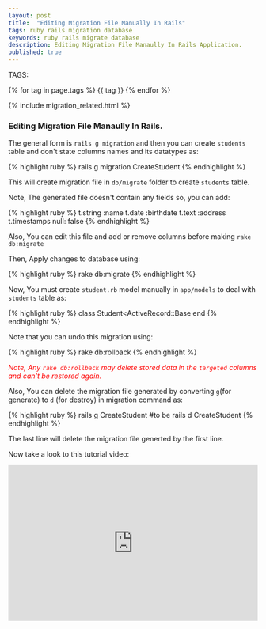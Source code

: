 ```yaml
---
layout: post
title:  "Editing Migration File Manually In Rails"
tags: ruby rails migration database 
keywords: ruby rails migrate database
description: Editing Migration File Manaully In Rails Application.
published: true
---
```


   TAGS:
   
   {% for tag in page.tags %} {{ tag }} {% endfor %}

{% include migration_related.html %}

<h3>Editing Migration File Manaully In Rails.</h3>

The general form is `rails g migration` and then you can create `students` table and don't state columns names and its datatypes as:

{% highlight ruby %}
rails g migration CreateStudent
{% endhighlight %}

This will create migration file in `db/migrate` folder to create `students` table.

Note, The generated file doesn't contain any fields so, you can add:

{% highlight ruby %}
t.string :name
t.date :birthdate
t.text :address
t.timestamps null: false
{% endhighlight %}

Also, You can edit this file and add or remove columns before making `rake db:migrate`

Then, Apply changes to database using:

{% highlight ruby %}
rake db:migrate
{% endhighlight %}

Now, You must create `student.rb` model manually in `app/models` to deal with `students` table as:

{% highlight ruby %}
class Student<ActiveRecord::Base
end
{% endhighlight %}

Note that you can undo this migration using:

{% highlight ruby %}
rake db:rollback
{% endhighlight %}

<i style="color:red;">Note, Any `rake db:rollback` may delete stored data in the `targeted` columns and can't be restored again.</i>

Also, You can delete the migration file generated by converting `g`(for generate) to `d` (for destroy) in migration command as:
 
{% highlight ruby %}
rails g CreateStudent
#to be
rails d CreateStudent
{% endhighlight %}

The last line will delete the migration file generted by the first line.

Now take a look to this tutorial video:

<iframe width="100%" height="315" src="https://www.youtube.com/embed/TdIQmThzN84" frameborder="0" allowfullscreen></iframe>
